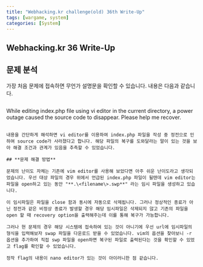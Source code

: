 ```yaml
---
title: "Webhacking.kr challenge(old) 36th Write-Up"
tags: [wargame, system]
categories: [System]
---
```


Webhacking.kr 36 Write-Up
-------------------------

## **문제 분석**

가장 처음 문제에 접속하면 무언가 설명문을 확인할 수 있습니다. 내용은 다음과 같습니다.

> ```
While editing index.php file using vi editor in the current directory, a power outage caused the source code to disappear.
Please help me recover.
```

내용을 간단하게 해석하면 vi editor를 이용하여 index.php 파일을 작성 중 정전으로 인하여 source code가 사라졌다고 합니다. 해당 파일의 복구를 도와달라는 말이 있는 것을 보아 해결 조건과 관계가 있음을 추측할 수 있었습니다.

## **문제 해결 방법**

문제의 난이도 자체는 기존에 vim editor를 사용해 보았다면 아주 쉬운 난이도라고 생각되었습니다. 우선 대상 파일의 경우 위에서 언급된 index.php 파일이 될텐데 vim editor는 파일을 open하고 있는 동안 "**.\<filename\>.swp**" 라는 임시 파일을 생성하고 있습니다.

이 임시파일은 파일을 close 함과 동시에 자동으로 삭제됩니다. 그러나 정상적인 종료가 아닌 정전과 같은 비정상 종료가 발생할 경우 해당 임시파일은 삭제되지 않고 기존의 파일을 open 할 때 recovery option을 출력해주는데 이를 통해 복구가 가능합니다.

그러나 현 문제의 경우 해당 시스템에 접속하여 있는 것이 아니기에 우선 url에 임시파일의 형식을 입력해보자 swap 파일을 다운로드 받을 수 있었습니다. vim의 옵션을 찾아보니 -r 옵션을 추가하여 직접 swp 파일을 open하면 복구된 파일로 출력된다는 것을 확인할 수 있었고 flag를 확인할 수 있었습니다.

정작 flag의 내용이 nano editor가 있는 것이 아이러니한 점 같습니다.
